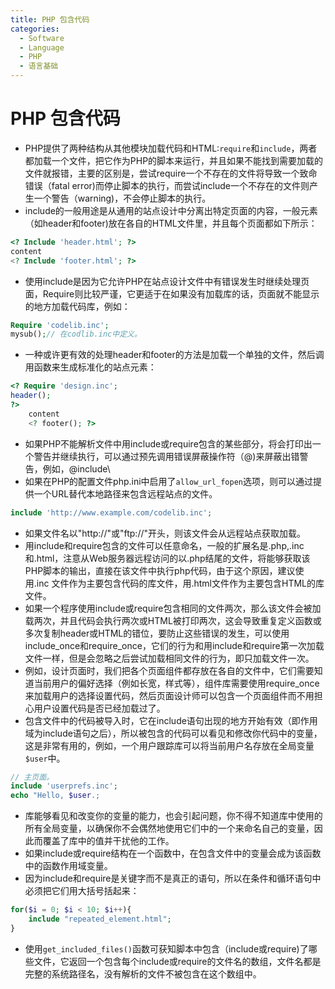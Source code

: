 ```yaml
---
title: PHP 包含代码
categories:
  - Software
  - Language
  - PHP
  - 语言基础
---
```

# PHP 包含代码

- PHP提供了两种结构从其他模块加载代码和HTML:`require`和`include`，两者都加载一个文件，把它作为PHP的脚本来运行，并且如果不能找到需要加载的文件就报错，主要的区别是，尝试require一个不存在的文件将导致一个致命错误（fatal error)而停止脚本的执行，而尝试include一个不存在的文件则产生一个警告（warning)，不会停止脚本的执行。
- include的一般用途是从通用的站点设计中分离出特定页面的内容，一般元素（如header和footer)放在各自的HTML文件里，并且每个页面都如下所示：

```php
<? Include 'header.html'; ?>
content
<? Include 'footer.html'; ?>
```

- 使用include是因为它允许PHP在站点设计文件中有错误发生时继续处理页面，Require则比较严谨，它更适于在如果没有加载库的话，页面就不能显示的地方加载代码库，例如：

```php
Require 'codelib.inc';
mysub();// 在codlib.inc中定义。
```

- 一种或许更有效的处理header和footer的方法是加载一个单独的文件，然后调用函数来生成标准化的站点元素：

```php
<? Require 'design.inc';
header();
?>
    content
    <? footer(); ?>
```

- 如果PHP不能解析文件中用include或require包含的某些部分，将会打印出一个警告并继续执行，可以通过预先调用错误屏蔽操作符（@)来屏蔽出错警告，例如，@include\
- 如果在PHP的配置文件php.ini中启用了`allow_url_fopen`选项，则可以通过提供一个URL替代本地路径来包含远程站点的文件。

```php
include 'http://www.example.com/codelib.inc';
```

- 如果文件名以"http://"或"ftp://"开头，则该文件会从远程站点获取加载。
- 用include和require包含的文件可以任意命名，一般的扩展名是.php,.inc和.html，注意从Web服务器远程访问的以.php结尾的文件，将能够获取该PHP脚本的输出，直接在该文件中执行php代码，由于这个原因，建议使用.inc 文件作为主要包含代码的库文件，用.html文件作为主要包含HTML的库文件。
- 如果一个程序使用include或require包含相同的文件两次，那么该文件会被加载两次，并且代码会执行两次或HTML被打印两次，这会导致重复定义函数或多次复制header或HTML的错位，要防止这些错误的发生，可以使用include_once和require_once，它们的行为和用include和require第一次加载文件一样，但是会忽略之后尝试加载相同文件的行为，即只加载文件一次。
- 例如，设计页面时，我们把各个页面组件都存放在各自的文件中，它们需要知道当前用户的偏好选择（例如长宽，样式等），组件库需要使用require_once来加载用户的选择设置代码，然后页面设计师可以包含一个页面组件而不用担心用户设置代码是否已经加载过了。
- 包含文件中的代码被导入时，它在include语句出现的地方开始有效（即作用域为include语句之后），所以被包含的代码可以看见和修改你代码中的变量，这是非常有用的，例如，一个用户跟踪库可以将当前用户名存放在全局变量`$user`中。

```php
// 主页面。
include 'userprefs.inc';
echo "Hello, $user.;

```

- 库能够看见和改变你的变量的能力，也会引起问题，你不得不知道库中使用的所有全局变量，以确保你不会偶然地使用它们中的一个来命名自己的变量，因此而覆盖了库中的值并干扰他的工作。
- 如果include或require结构在一个函数中，在包含文件中的变量会成为该函数中的函数作用域变量。
- 因为include和require是关键字而不是真正的语句，所以在条件和循环语句中必须把它们用大括号括起来：

```php
for($i = 0; $i < 10; $i++){
    include "repeated_element.html";
}
```

- 使用`get_included_files()`函数可获知脚本中包含（include或require)了哪些文件，它返回一个包含每个include或require的文件名的数组，文件名都是完整的系统路径名，没有解析的文件不被包含在这个数组中。